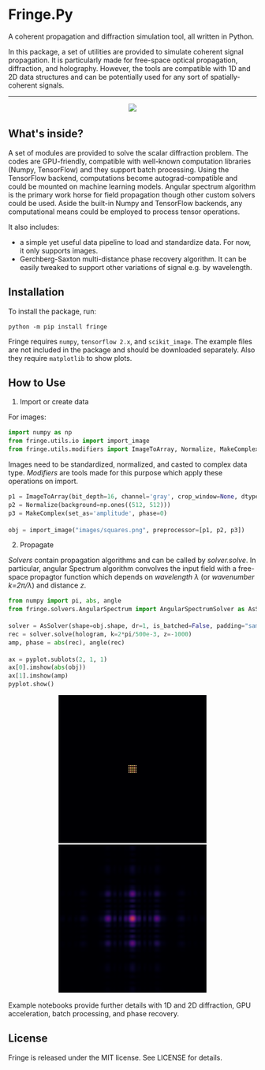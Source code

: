 # Fringe.Py

A coherent propagation and diffraction simulation tool, all written in Python. 

In this package, a set of utilities are provided to simulate coherent signal propagation. It is particularly made for free-space optical propagation, diffraction, and holography. However, the tools are compatible with 1D and 2D data structures and can be potentially used for any sort of spatially-coherent signals.

-----

<p align="center">
    <img src="examples/images/exports/propagation_anim.gif" width="500">
<p>

    
## What's inside?

A set of modules are provided to solve the scalar diffraction problem. The codes are GPU-friendly, compatible with well-known computation libraries (Numpy, TensorFlow) and they support batch processing. Using the TensorFlow backend, computations become autograd-compatible and could be mounted on machine learning models. Angular spectrum algorithm is the primary work horse for field propagation though other custom solvers could be used. Aside the built-in Numpy and TensorFlow backends, any computational means could be employed to process tensor operations.

It also includes:
- a simple yet useful data pipeline to load and standardize data. For now, it only supports images.
- Gerchberg-Saxton multi-distance phase recovery algorithm. It can be easily tweaked to support other variations of signal e.g. by wavelength.

## Installation
To install the package, run:

```
python -m pip install fringe
```

Fringe requires ```numpy```, ```tensorflow 2.x```, and ```scikit_image```.
The example files are not included in the package and should be downloaded separately. Also they require ```matplotlib``` to show plots.

## How to Use
1. Import or create data

For images:

```python
import numpy as np
from fringe.utils.io import import_image
from fringe.utils.modifiers import ImageToArray, Normalize, MakeComplex
```

Images need to be standardized, normalized, and casted to complex data type. *Modifiers* are tools made for this purpose which apply these operations on import.

```python
p1 = ImageToArray(bit_depth=16, channel='gray', crop_window=None, dtype='float32')
p2 = Normalize(background=np.ones((512, 512)))
p3 = MakeComplex(set_as='amplitude', phase=0)

obj = import_image("images/squares.png", preprocessor=[p1, p2, p3])
```

2. Propagate

*Solvers* contain propagation algorithms and can be called by *solver.solve*. In particular, angular Spectrum algorithm convolves the input field with a free-space propagtor function which depends on *wavelength λ* (or *wavenumber k=2π/λ*) and distance *z*.

```python
from numpy import pi, abs, angle
from fringe.solvers.AngularSpectrum import AngularSpectrumSolver as AsSolver

solver = AsSolver(shape=obj.shape, dr=1, is_batched=False, padding="same", pad_fill_value=0, backend="Numpy")
rec = solver.solve(hologram, k=2*pi/500e-3, z=-1000)
amp, phase = abs(rec), angle(rec)

ax = pyplot.sublots(2, 1, 1)
ax[0].imshow(abs(obj))
ax[1].imshow(amp)
pyplot.show()
```

<p align="center">
    <img src="examples/images/exports/squares_1.png" width="300"> <img src="examples/images/exports/squares_2.png" width="300">
<p>

Example notebooks provide further details with 1D and 2D diffraction, GPU acceleration, batch processing, and phase recovery.

## License

Fringe is released under the MIT license. See LICENSE for details.
